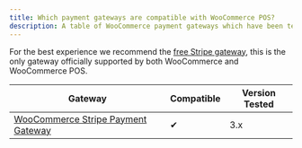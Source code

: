 ```yaml
---
title: Which payment gateways are compatible with WooCommerce POS?
description: A table of WooCommerce payment gateways which have been tested with WooCommerce POS.
---
```


For the best experience we recommend the [free Stripe gateway](https://wordpress.org/plugins/woocommerce-gateway-stripe/), this is the only gateway officially supported by both WooCommerce and WooCommerce POS.

| Gateway | Compatible | Version Tested |
|-|-|-|
| [WooCommerce Stripe Payment Gateway](https://wordpress.org/plugins/woocommerce-gateway-stripe/) | ✔ | 3.x |